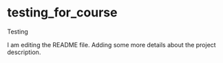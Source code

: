 # testing_for_course
Testing

I am editing the README file. Adding some more details about the project description.

